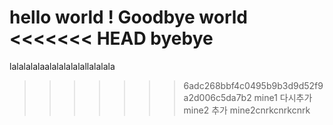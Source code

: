 hello world !
Goodbye world
<<<<<<< HEAD
byebye
=======
lalalalalaalalalalalallalalala
>>>>>>> 6adc268bbf4c0495b9b3d9d52f9a2d006c5da7b2
mine1 다시추가
mine2 추가
mine2cnrkcnrkcnrk
